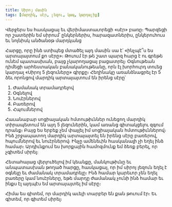 ```yaml
---
title: Սիրոյ մասին
tags: [մարդիկ, սէր, լեզու, կապ, կարդալիք]
---
```


Վերջերս ես հասկացայ եւ վերիմաստաւորեցի «սէր» բառը։ Պարզեցի որ շատերին եմ սիրում՝ ընկերներիս, հարազատներիս, ընկերուհուս եւ նոյնիսկ անծանօթ մարդկանց

Հարցը, որը ինձ ստիպեց մտածել այդ մասին սա է՝ «ինչպէ՞ս ես արտայայտում քո սէրը»։ Թուում էր թե շատ պարզ հարց է ու գրեթե ունեմ պատասխան, բայց չկարողացայ բացատրել։ Օգնութեան դիմեցի արհեստական բանականութեանը, որն էլ խորհուրդ տուեց կարդալ «Սիրոյ 5 լեզուները» գիրքը։ Հեղինակը առանձնացրել էր 5 ձեւ որոնցով մարդիկ արտայայտում են իրենց սէրը՝

1. Ժամանակ տրամադրելով
2. Օգնելով
3. Նուէրներով
4. Բառերով
5. Հպումներով

Հաւանաբար սոցիալական հմտութիւններ ունեցող մարդիկ տիրապետում են այդ 5 լեզուներին, կամ առանց գիտակցելու զգում դրանք։ Բայց ես երբեք չեմ փայլել իմ սոցիալական հմտութիւններով։ Ինձ շրջապատող մարդիկ արտայայտել են իրենց սէրը բառերով, հպումներով եւ նուէրներով։ Ինչը ամենեւին հասկանալի չի եղել ինձ համար։ Արդիւնքում ես խորքային համոզմունք եմ ձեռք բերել, որ չգիտեմ սիրել։

Հետահայաց վերլուծելով իմ կեանքը, մանկութիւնը եւ անպատասխան թողած հարցը, հասկացայ, որ իմ սիրոյ լեզուն եղել է օգնելը եւ ժամանակ տրամադրելը։ Ինձ համար կարեւոր չեն եղել բառերը կամ նուէրները, եթե մարդը ժամանակ չունի ինձ համար եւ ինքս էլ այդպէս եմ արտայայտել իմ սէրը։

Հիմա ես գիտեմ, որ մարդիկ աւելի տարբեր են քան թուում էր։ Եւ գիտեմ, որ գիտեմ սիրել։
